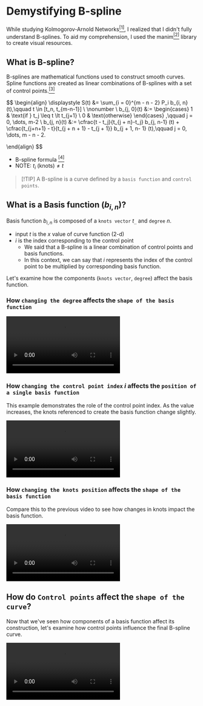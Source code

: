 # Demystifying B-spline

While studying Kolmogorov-Arnold Networks[$^{[1]}$](https://github.com/KindXiaoming/pykan), I realized that I didn't fully understand B-splines. To aid my comprehension, I used the manim[$^{[2]}$](https://github.com/3b1b/manim) library to create visual resources.

## What is B-spline?

B-splines are mathematical functions used to construct smooth curves. Spline functions are created as linear combinations of B-splines with a set of control points.[$^{[3]}$](https://en.wikipedia.org/wiki/B-spline)

$$
\begin{align}
\displaystyle
S(t) &= \sum_{i = 0}^{m - n - 2} P_i b_{i, n} (t),\qquad t \in [t_n, t_{m-n-1}]
\\
\nonumber \\
b_{j, 0}(t) &:=
\begin{cases}
1 & \text{if } t_j \leq t \lt t_{j+1} \\
0 & \text{otherwise}
\end{cases}
,\qquad j = 0, \dots, m-2
\\
b_{j, n}(t) &:= \cfrac{t - t_j}{t_{j + n}-t_j} b_{j, n-1} (t) + \cfrac{t_{j+n+1} - t}{t_{j + n + 1} - t_{j + 1}} b_{j + 1, n- 1} (t),\qquad j = 0, \dots, m - n - 2.

\end{align}
$$
- B-spline formula [$^{[4]}$](https://ko.wikipedia.org/wiki/B-%EC%8A%A4%ED%94%8C%EB%9D%BC%EC%9D%B8_%EA%B3%A1%EC%84%A0)
- NOTE: $t_i\ (\text{knots}) \neq t$

> [!TIP] A B-spline is a curve defined by a `basis function` and `control points`.

## What is a Basis function ($b_{i, n}$)?

Basis function $b_{i, n}$ is composed of a `knots vector` $t_{..}$ and `degree` $n$.
- input $t$ is the $x$ value of curve function (2-d)
- $i$ is the index corresponding to the control point
    - We said that a B-spline is a linear combination of control points and basis functions.
    - In this context, we can say that $i$ represents the index of the control point to be multiplied by corresponding basis function.

Let's examine how the components (`knots vector`, `degree`) affect the basis function.

### How `changing the degree` affects the `shape of the basis function`

<video src="./1_basis_function_degree.mp4" controls></video>

### How `changing the control point index` $i$ affects the `position of a single basis function`

This example demonstrates the role of the control point index.
As the value increases, the knots referenced to create the basis function change slightly.

<video src="./2_basis_function.mp4" controls></video>

### How `changing the knots position` affects the `shape of the basis function`

Compare this to the previous video to see how changes in knots impact the basis function.

<video src="./3_basis_function_change_knots.mp4" controls></video>

## How do `Control points` affect the `shape of the curve`?

Now that we've seen how components of a basis function affect its construction, let's examine how control points influence the final B-spline curve.

<video src="./4_b_spline.mp4" controls></video>
